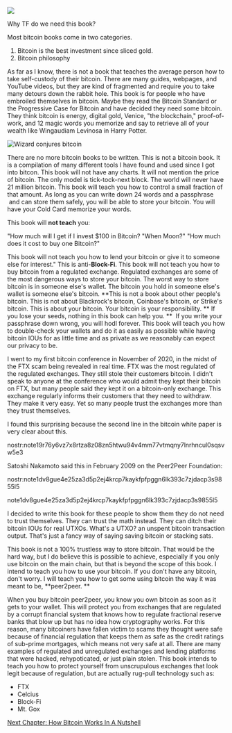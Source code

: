 ![](https://cdn.nostr.build/p/oDJQ.jpg)

Why TF do we need this book?

Most bitcoin books come in two categories.

1) Bitcoin is the best investment since sliced gold.
2) Bitcoin philosophy

As far as I know, there is not a book that teaches the average person how to take self-custody of their bitcoin. There are many guides, webpages, and YouTube videos, but they are kind of fragmented and require you to take many detours down the rabbit hole. This book is for people who have embroiled themselves in bitcoin. Maybe they read the Bitcoin Standard or the Progressive Case for Bitcoin and have decided they need some bitcoin. They think bitcoin is energy, digital gold, Venice, "the blockchain," proof-of-work, and 12 magic words you memorize and say to retrieve all of your wealth like Wingaudiam Levinosa in Harry Potter.


![Wizard conjures bitcoin](https://cdn.nostr.build/p/DEr9.png)

There are no more bitcoin books to be written. This is not a bitcoin book. It is a compilation of many different tools I have found and used since I got into bitcon. This book will not have any charts. It will not mention the price of bitcoin. The only model is tick-tock-next block. The world will never have 21 million bitcoin. This book will teach you how to control a small fraction of that amount. As long as you can write down 24 words and a passphrase  and can store them safely, you will be able to store your bitcoin. You will have your Cold Card memorize your words.

This book will **not teach** you:

"How much will I get if I invest $100 in Bitcoin?
"When Moon?"
"How much does it cost to buy one Bitcoin?"


This book will not teach you how to lend your bitcoin or give it to someone else for interest." This is anti-**Block-Fi**. This book will not teach you how to buy bitcoin from a regulated exchange. Regulated exchanges are some of the most dangerous ways to store your bitcoin. The worst way to store bitcoin is in someone else's wallet. The bitcoin you hold in someone else's wallet is someone else's bitcoin. **This is not a book about other people's bitcoin. This is not about Blackrock's bitcoin, Coinbase's bitcoin, or Strike's bitcoin. This is about your bitcoin. Your bitcoin is your responsibility. ** If you lose your seeds, nothing in this book can help you. **  If you write your passphrase down wrong, you will hodl forever. This book will teach you how to double-check your wallets and do it as easily as possible while having bitcoin IOUs for as little time and as private as we reasonably can expect our privacy to be.


I went to my first bitcoin conference in November of 2020, in the midst of the FTX scam being revealed in real time. FTX was the most regulated of the regulated exchanges. They still stole their customers bitcoin. I didn't speak to anyone at the conference who would admit they kept their bitcoin on FTX, but many people said they kept it on a bitcoin-only exchange. This exchange regularly informs their customers that they need to withdraw. They make it very easy. Yet so many people trust the exchanges more than they trust themselves.

I found this surprising because the second line in the bitcoin white paper is very clear about this.

nostr:note19r76y6vz7x8rtza8z08zn5htwu94v4mm77vtmqny7lnrhncul0sqsvw5e3




Satoshi Nakamoto said this in February 2009 on the Peer2Peer Foundation:

nostr:note1dv8gue4e25za3d5p2ej4krcp7kaykfpfpggn6lk393c7zjdacp3s9855l5


note1dv8gue4e25za3d5p2ej4krcp7kaykfpfpggn6lk393c7zjdacp3s9855l5




I decided to write this book for these people to show them they do not need to trust themselves. They can trust the math instead. They can ditch their bitcoin IOUs for real UTXOs. What's a UTXO? an unspent bitcoin transaction output. That's just a fancy way of saying saving bitcoin or stacking sats. 

This book is not a 100% trustless way to store bitcoin. That would be the hard way, but I do believe this is possible to achieve, especially if you only use bitcoin on the main chain, but that is beyond the scope of this book. I intend to teach you how to use your bitcoin. If you don't have any bitcoin, don't worry. I will teach you how to get some using bitcoin the way it was meant to be, **peer2peer. **

When you buy bitcoin peer2peer, you know you own bitcoin as soon as it gets to your wallet. This will protect you from exchanges that are regulated by a corrupt financial system that knows how to regulate fractional reserve banks that blow up but has no idea how cryptography works. For this reason, many bitcoiners have fallen victim to scams they thought were safe because of financial regulation that keeps them as safe as the credit ratings of sub-prime mortgages, which means not very safe at all.  There are many examples of regulated and unregulated exchanges and lending platforms that were hacked, rehypoticated, or just plain stolen. This book intends to teach you how to protect yourself from unscrupulous exchanges that look legit because of regulation, but are actually rug-pull technology such as:

* FTX
* Celcius
* Block-Fi
* Mt. Gox

[Next Chapter: How Bitcoin Works In A Nutshell](nostr:naddr1qq2hzanpx3fhxdnrfaxyj56xtpgxven8xye8wq3qwkljx5c6a8uccc5etws8ry0y3r4dgavh2dcav0tal4rtmcdl4z2sxpqqqp65wal8qu7)
